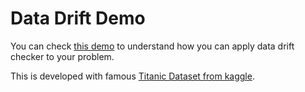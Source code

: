 # Data Drift Demo

You can check [this demo](https://nbviewer.jupyter.org/github/sergiocalde94/pydrift/blob/master/notebooks/1-Titanic-Data-Drift-Demo.ipynb) to understand how you can apply data drift checker to your problem.

This is developed with famous [Titanic Dataset from kaggle](https://www.kaggle.com/c/titanic/data).
